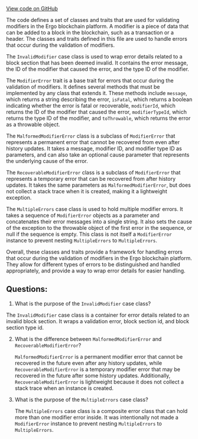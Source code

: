 [View code on GitHub](https://github.com/ergoplatform/ergo/src/main/scala/scorex/core/validation/ModifierError.scala)

The code defines a set of classes and traits that are used for validating modifiers in the Ergo blockchain platform. A modifier is a piece of data that can be added to a block in the blockchain, such as a transaction or a header. The classes and traits defined in this file are used to handle errors that occur during the validation of modifiers.

The `InvalidModifier` case class is used to wrap error details related to a block section that has been deemed invalid. It contains the error message, the ID of the modifier that caused the error, and the type ID of the modifier.

The `ModifierError` trait is a base trait for errors that occur during the validation of modifiers. It defines several methods that must be implemented by any class that extends it. These methods include `message`, which returns a string describing the error, `isFatal`, which returns a boolean indicating whether the error is fatal or recoverable, `modifierId`, which returns the ID of the modifier that caused the error, `modifierTypeId`, which returns the type ID of the modifier, and `toThrowable`, which returns the error as a throwable object.

The `MalformedModifierError` class is a subclass of `ModifierError` that represents a permanent error that cannot be recovered from even after history updates. It takes a message, modifier ID, and modifier type ID as parameters, and can also take an optional cause parameter that represents the underlying cause of the error.

The `RecoverableModifierError` class is a subclass of `ModifierError` that represents a temporary error that can be recovered from after history updates. It takes the same parameters as `MalformedModifierError`, but does not collect a stack trace when it is created, making it a lightweight exception.

The `MultipleErrors` case class is used to hold multiple modifier errors. It takes a sequence of `ModifierError` objects as a parameter and concatenates their error messages into a single string. It also sets the cause of the exception to the throwable object of the first error in the sequence, or null if the sequence is empty. This class is not itself a `ModifierError` instance to prevent nesting `MultipleErrors` to `MultipleErrors`.

Overall, these classes and traits provide a framework for handling errors that occur during the validation of modifiers in the Ergo blockchain platform. They allow for different types of errors to be distinguished and handled appropriately, and provide a way to wrap error details for easier handling.
## Questions: 
 1. What is the purpose of the `InvalidModifier` case class?
   
   The `InvalidModifier` case class is a container for error details related to an invalid block section. It wraps a validation error, block section id, and block section type id.

2. What is the difference between `MalformedModifierError` and `RecoverableModifierError`?

   `MalformedModifierError` is a permanent modifier error that cannot be recovered in the future even after any history updates, while `RecoverableModifierError` is a temporary modifier error that may be recovered in the future after some history updates. Additionally, `RecoverableModifierError` is lightweight because it does not collect a stack trace when an instance is created.

3. What is the purpose of the `MultipleErrors` case class?

   The `MultipleErrors` case class is a composite error class that can hold more than one modifier error inside. It was intentionally not made a `ModifierError` instance to prevent nesting `MultipleErrors` to `MultipleErrors`.